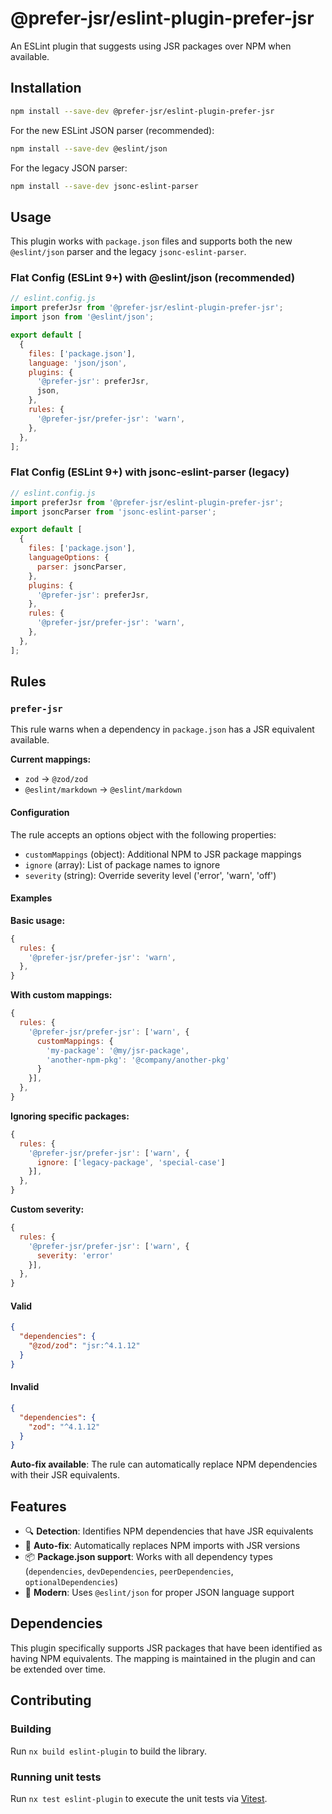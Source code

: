 # @prefer-jsr/eslint-plugin-prefer-jsr

An ESLint plugin that suggests using JSR packages over NPM when available.

## Installation

```bash
npm install --save-dev @prefer-jsr/eslint-plugin-prefer-jsr
```

For the new ESLint JSON parser (recommended):
```bash
npm install --save-dev @eslint/json
```

For the legacy JSON parser:
```bash
npm install --save-dev jsonc-eslint-parser
```

## Usage

This plugin works with `package.json` files and supports both the new `@eslint/json` parser and the legacy `jsonc-eslint-parser`.

### Flat Config (ESLint 9+) with @eslint/json (recommended)

```js
// eslint.config.js
import preferJsr from '@prefer-jsr/eslint-plugin-prefer-jsr';
import json from '@eslint/json';

export default [
  {
    files: ['package.json'],
    language: 'json/json',
    plugins: {
      '@prefer-jsr': preferJsr,
      json,
    },
    rules: {
      '@prefer-jsr/prefer-jsr': 'warn',
    },
  },
];
```

### Flat Config (ESLint 9+) with jsonc-eslint-parser (legacy)

```js
// eslint.config.js
import preferJsr from '@prefer-jsr/eslint-plugin-prefer-jsr';
import jsoncParser from 'jsonc-eslint-parser';

export default [
  {
    files: ['package.json'],
    languageOptions: {
      parser: jsoncParser,
    },
    plugins: {
      '@prefer-jsr': preferJsr,
    },
    rules: {
      '@prefer-jsr/prefer-jsr': 'warn',
    },
  },
];
```

## Rules

### `prefer-jsr`

This rule warns when a dependency in `package.json` has a JSR equivalent available.

**Current mappings:**

- `zod` → `@zod/zod`
- `@eslint/markdown` → `@eslint/markdown`

#### Configuration

The rule accepts an options object with the following properties:

- `customMappings` (object): Additional NPM to JSR package mappings
- `ignore` (array): List of package names to ignore
- `severity` (string): Override severity level ('error', 'warn', 'off')

#### Examples

**Basic usage:**

```js
{
  rules: {
    '@prefer-jsr/prefer-jsr': 'warn',
  },
}
```

**With custom mappings:**

```js
{
  rules: {
    '@prefer-jsr/prefer-jsr': ['warn', {
      customMappings: {
        'my-package': '@my/jsr-package',
        'another-npm-pkg': '@company/another-pkg'
      }
    }],
  },
}
```

**Ignoring specific packages:**

```js
{
  rules: {
    '@prefer-jsr/prefer-jsr': ['warn', {
      ignore: ['legacy-package', 'special-case']
    }],
  },
}
```

**Custom severity:**

```js
{
  rules: {
    '@prefer-jsr/prefer-jsr': ['warn', {
      severity: 'error'
    }],
  },
}
```

#### Valid

```json
{
  "dependencies": {
    "@zod/zod": "jsr:^4.1.12"
  }
}
```

#### Invalid

```json
{
  "dependencies": {
    "zod": "^4.1.12"
  }
}
```

**Auto-fix available**: The rule can automatically replace NPM dependencies with their JSR equivalents.

## Features

- 🔍 **Detection**: Identifies NPM dependencies that have JSR equivalents
- 🔧 **Auto-fix**: Automatically replaces NPM imports with JSR versions
- 📦 **Package.json support**: Works with all dependency types (`dependencies`, `devDependencies`, `peerDependencies`, `optionalDependencies`)
- 🎯 **Modern**: Uses `@eslint/json` for proper JSON language support

## Dependencies

This plugin specifically supports JSR packages that have been identified as having NPM equivalents. The mapping is maintained in the plugin and can be extended over time.

## Contributing

### Building

Run `nx build eslint-plugin` to build the library.

### Running unit tests

Run `nx test eslint-plugin` to execute the unit tests via [Vitest](https://vitest.dev/).

